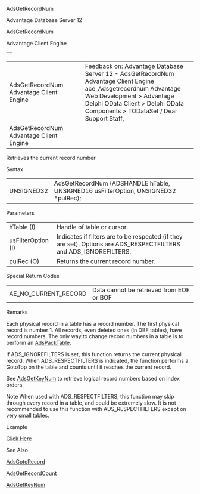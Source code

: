 AdsGetRecordNum




Advantage Database Server 12  

AdsGetRecordNum

Advantage Client Engine

|  |
| --- |
|  |

|  |  |  |  |  |
| --- | --- | --- | --- | --- |
| AdsGetRecordNum  Advantage Client Engine |  |  | Feedback on: Advantage Database Server 12 - AdsGetRecordNum Advantage Client Engine ace\_Adsgetrecordnum Advantage Web Development > Advantage Delphi OData Client > Delphi OData Components > TODataSet / Dear Support Staff, |  |
| AdsGetRecordNum  Advantage Client Engine |  |  |  |  |

Retrieves the current record number

Syntax

|  |  |
| --- | --- |
| UNSIGNED32 | AdsGetRecordNum (ADSHANDLE hTable,  UNSIGNED16 usFilterOption,  UNSIGNED32 \*pulRec); |

Parameters

|  |  |
| --- | --- |
| hTable (I) | Handle of table or cursor. |
| usFilterOption (I) | Indicates if filters are to be respected (if they are set). Options are ADS\_RESPECTFILTERS and ADS\_IGNOREFILTERS. |
| pulRec (O) | Returns the current record number. |

Special Return Codes

|  |  |
| --- | --- |
| AE\_NO\_CURRENT\_RECORD | Data cannot be retrieved from EOF or BOF |

Remarks

Each physical record in a table has a record number. The first physical record is number 1. All records, even deleted ones (in DBF tables), have record numbers. The only way to change record numbers in a table is to perform an [AdsPackTable](ace_adspacktable.htm).

If ADS\_IGNOREFILTERS is set, this function returns the current physical record. When ADS\_RESPECTFILTERS is indicated, the function performs a GotoTop on the table and counts until it reaches the current record.

See [AdsGetKeyNum](ace_adsgetkeynum.htm) to retrieve logical record numbers based on index orders.

Note When used with ADS\_RESPECTFILTERS, this function may skip through every record in a table, and could be extremely slow. It is not recommended to use this function with ADS\_RESPECTFILTERS except on very small tables.

Example

[Click Here](ace_examples.htm#adsgetrecordnumexample)

See Also

[AdsGotoRecord](ace_adsgotorecord.htm)

[AdsGetRecordCount](ace_adsgetrecordcount.htm)

[AdsGetKeyNum](ace_adsgetkeynum.htm)